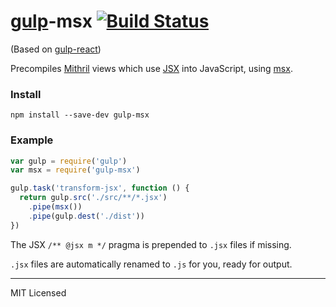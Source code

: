 # [gulp](http://gulpjs.com/)-msx [![Build Status](https://secure.travis-ci.org/insin/gulp-msx.png?branch=master)](http://travis-ci.org/insin/gulp-msx)

(Based on [gulp-react](https://github.com/sindresorhus/gulp-react))

Precompiles [Mithril](http://lhorie.github.io/mithril/) views which use
[JSX](http://facebook.github.io/react/docs/jsx-in-depth.html) into
JavaScript, using [msx](https://github.com/insin/msx).

### Install

```
npm install --save-dev gulp-msx
```

### Example

```javascript
var gulp = require('gulp')
var msx = require('gulp-msx')

gulp.task('transform-jsx', function () {
  return gulp.src('./src/**/*.jsx')
    .pipe(msx())
    .pipe(gulp.dest('./dist'))
})
```

The JSX `/** @jsx m */` pragma is prepended to `.jsx` files if missing.

`.jsx` files are automatically renamed to `.js` for you, ready for output.

---

MIT Licensed